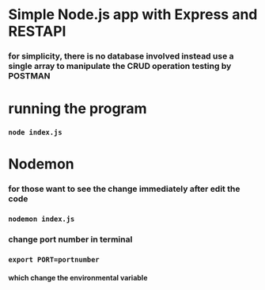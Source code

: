 # Simple Node.js app with Express and RESTAPI 
### for simplicity, there is no database involved instead use a single array to manipulate the CRUD operation testing by POSTMAN


# running the program
### `node index.js `


# Nodemon
### for those want to see the change immediately after edit the code 
### `nodemon index.js`

### change port number in terminal 
### `export PORT=portnumber`  
#### which change the environmental variable
